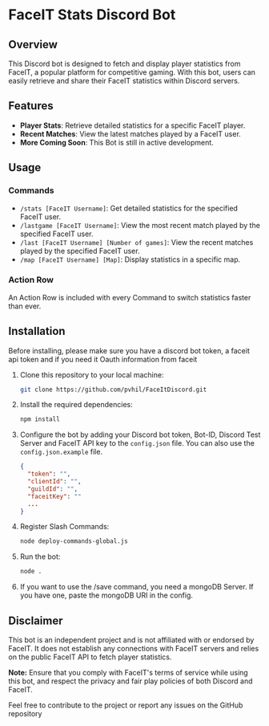 # FaceIT Stats Discord Bot

## Overview

This Discord bot is designed to fetch and display player statistics from FaceIT, a popular platform for competitive gaming. With this bot, users can easily retrieve and share their FaceIT statistics within Discord servers.

## Features

- **Player Stats**: Retrieve detailed statistics for a specific FaceIT player.
- **Recent Matches**: View the latest matches played by a FaceIT user.
- **More Coming Soon**: This Bot is still in active development.

## Usage

### Commands

- `/stats [FaceIT Username]`: Get detailed statistics for the specified FaceIT user.
- `/lastgame [FaceIT Username]`: View the most recent match played by the specified FaceIT user.
- `/last [FaceIT Username] [Number of games]`: View the recent matches played by the specified FaceIT user.
- `/map [FaceIT Username] [Map]`: Display statistics in a specific map.

### Action Row

An Action Row is included with every Command to switch statistics faster than ever.

## Installation

Before installing, please make sure you have a discord bot token, a faceit api token and if you need it Oauth information from faceit

1. Clone this repository to your local machine:

   ```bash
   git clone https://github.com/pvhil/FaceItDiscord.git
   ```

2. Install the required dependencies:

   ```bash
   npm install
   ```

3. Configure the bot by adding your Discord bot token, Bot-ID, Discord Test Server and FaceIT API key to the `config.json` file. You can also use the `config.json.example` file.

   ```json
   {
     "token": "",
     "clientId": "",
     "guildId": "",
     "faceitKey": ""
     ...
   }

   ```

4. Register Slash Commands:

   ```bash
   node deploy-commands-global.js
   ```

5. Run the bot:

   ```bash
   node .
   ```

6. If you want to use the /save command, you need a mongoDB Server. If you have one, paste the mongoDB URI in the config.

## Disclaimer

This bot is an independent project and is not affiliated with or endorsed by FaceIT. It does not establish any connections with FaceIT servers and relies on the public FaceIT API to fetch player statistics.

**Note:** Ensure that you comply with FaceIT's terms of service while using this bot, and respect the privacy and fair play policies of both Discord and FaceIT.

Feel free to contribute to the project or report any issues on the GitHub repository
